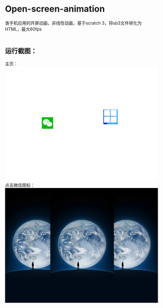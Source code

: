 # Open-screen-animation
类手机应用的开屏动画，非线性动画，基于scratch 3，将sb3文件转化为HTML，最大60fps
<br><br>

## 运行截图：<br>
主页：<br>
![1](https://github.com/crazyphysics/Open-screen-animation/blob/main/images/1.png)  <br>
点击微信图标： <br>
![2](https://github.com/crazyphysics/Open-screen-animation/blob/main/images/2.png)  <br>
